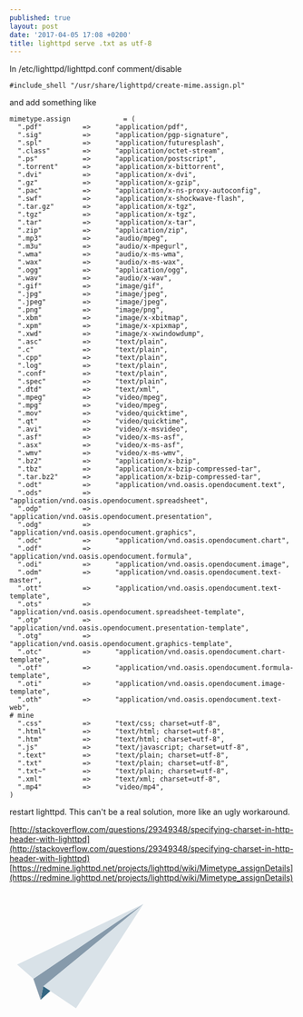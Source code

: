 ```yaml
---
published: true
layout: post
date: '2017-04-05 17:08 +0200'
title: lighttpd serve .txt as utf-8
---
```

In /etc/lighttpd/lighttpd.conf comment/disable

    #include_shell "/usr/share/lighttpd/create-mime.assign.pl"
    
and add something like

	mimetype.assign             = (
	  ".pdf"          =>      "application/pdf",
	  ".sig"          =>      "application/pgp-signature",
	  ".spl"          =>      "application/futuresplash",
	  ".class"        =>      "application/octet-stream",
	  ".ps"           =>      "application/postscript",
	  ".torrent"      =>      "application/x-bittorrent",
	  ".dvi"          =>      "application/x-dvi",
	  ".gz"           =>      "application/x-gzip",
	  ".pac"          =>      "application/x-ns-proxy-autoconfig",
	  ".swf"          =>      "application/x-shockwave-flash",
	  ".tar.gz"       =>      "application/x-tgz",
	  ".tgz"          =>      "application/x-tgz",
	  ".tar"          =>      "application/x-tar",
	  ".zip"          =>      "application/zip",
	  ".mp3"          =>      "audio/mpeg",
	  ".m3u"          =>      "audio/x-mpegurl",
	  ".wma"          =>      "audio/x-ms-wma",
	  ".wax"          =>      "audio/x-ms-wax",
	  ".ogg"          =>      "application/ogg",
	  ".wav"          =>      "audio/x-wav",
	  ".gif"          =>      "image/gif",
	  ".jpg"          =>      "image/jpeg",
	  ".jpeg"         =>      "image/jpeg",
	  ".png"          =>      "image/png",
	  ".xbm"          =>      "image/x-xbitmap",
	  ".xpm"          =>      "image/x-xpixmap",
	  ".xwd"          =>      "image/x-xwindowdump",
	  ".asc"          =>      "text/plain",
	  ".c"            =>      "text/plain",
	  ".cpp"          =>      "text/plain",
	  ".log"          =>      "text/plain",
	  ".conf"         =>      "text/plain",
	  ".spec"         =>      "text/plain",
	  ".dtd"          =>      "text/xml",
	  ".mpeg"         =>      "video/mpeg",
	  ".mpg"          =>      "video/mpeg",
	  ".mov"          =>      "video/quicktime",
	  ".qt"           =>      "video/quicktime",
	  ".avi"          =>      "video/x-msvideo",
	  ".asf"          =>      "video/x-ms-asf",
	  ".asx"          =>      "video/x-ms-asf",
	  ".wmv"          =>      "video/x-ms-wmv",
	  ".bz2"          =>      "application/x-bzip",
	  ".tbz"          =>      "application/x-bzip-compressed-tar",
	  ".tar.bz2"      =>      "application/x-bzip-compressed-tar",
	  ".odt"          =>      "application/vnd.oasis.opendocument.text", 
	  ".ods"          =>      "application/vnd.oasis.opendocument.spreadsheet", 
	  ".odp"          =>      "application/vnd.oasis.opendocument.presentation", 
	  ".odg"          =>      "application/vnd.oasis.opendocument.graphics", 
	  ".odc"          =>      "application/vnd.oasis.opendocument.chart", 
	  ".odf"          =>      "application/vnd.oasis.opendocument.formula", 
	  ".odi"          =>      "application/vnd.oasis.opendocument.image", 
	  ".odm"          =>      "application/vnd.oasis.opendocument.text-master", 
	  ".ott"          =>      "application/vnd.oasis.opendocument.text-template",
	  ".ots"          =>      "application/vnd.oasis.opendocument.spreadsheet-template",
	  ".otp"          =>      "application/vnd.oasis.opendocument.presentation-template",
	  ".otg"          =>      "application/vnd.oasis.opendocument.graphics-template",
	  ".otc"          =>      "application/vnd.oasis.opendocument.chart-template",
	  ".otf"          =>      "application/vnd.oasis.opendocument.formula-template",
	  ".oti"          =>      "application/vnd.oasis.opendocument.image-template",
	  ".oth"          =>      "application/vnd.oasis.opendocument.text-web", 
	# mine
	  ".css"          =>      "text/css; charset=utf-8",
	  ".html"         =>      "text/html; charset=utf-8",
	  ".htm"          =>      "text/html; charset=utf-8",
	  ".js"           =>      "text/javascript; charset=utf-8",
	  ".text"         =>      "text/plain; charset=utf-8",
	  ".txt"          =>      "text/plain; charset=utf-8",
	  ".txt~"         =>      "text/plain; charset=utf-8",
	  ".xml"          =>      "text/xml; charset=utf-8",
	  ".mp4"          =>      "video/mp4",
	)
    
restart lighttpd. This can't be a real solution, more like an ugly workaround.

[http://stackoverflow.com/questions/29349348/specifying-charset-in-http-header-with-lighttpd](http://stackoverflow.com/questions/29349348/specifying-charset-in-http-header-with-lighttpd)  
[https://redmine.lighttpd.net/projects/lighttpd/wiki/Mimetype_assignDetails](https://redmine.lighttpd.net/projects/lighttpd/wiki/Mimetype_assignDetails)

<svg
   xmlns:dc="http://purl.org/dc/elements/1.1/"
   xmlns:cc="http://creativecommons.org/ns#"
   xmlns:rdf="http://www.w3.org/1999/02/22-rdf-syntax-ns#"
   xmlns:svg="http://www.w3.org/2000/svg"
   xmlns="http://www.w3.org/2000/svg"
   xmlns:sodipodi="http://sodipodi.sourceforge.net/DTD/sodipodi-0.dtd"
   xmlns:inkscape="http://www.inkscape.org/namespaces/inkscape"
   id="svg2"
   sodipodi:version="0.32"
   inkscape:version="0.91 r13725"
   width="249"
   height="239"
   version="1.0"
   sodipodi:docname="Lighttpd_logo.svg"
   inkscape:output_extension="org.inkscape.output.svg.inkscape"
   sodipodi:modified="true">
  <metadata
     id="metadata7">
    <rdf:RDF>
      <cc:Work
         rdf:about="">
        <dc:format>image/svg+xml</dc:format>
        <dc:type
           rdf:resource="http://purl.org/dc/dcmitype/StillImage" />
      </cc:Work>
    </rdf:RDF>
  </metadata>
  <defs
     id="defs5" />
  <sodipodi:namedview
     inkscape:window-height="1114"
     inkscape:window-width="1590"
     inkscape:pageshadow="2"
     inkscape:pageopacity="0.0"
     guidetolerance="10.0"
     gridtolerance="10.0"
     objecttolerance="10.0"
     borderopacity="1.0"
     bordercolor="#666666"
     pagecolor="#ffffff"
     id="base"
     inkscape:zoom="2"
     inkscape:cx="137.15117"
     inkscape:cy="59.962181"
     inkscape:window-x="0"
     inkscape:window-y="46"
     inkscape:current-layer="svg2"
     showgrid="false"
     inkscape:window-maximized="0" />
  <path
     style="fill:#d9e2e8;fill-opacity:1;fill-rule:evenodd;stroke:none;stroke-width:0.5;stroke-linecap:butt;stroke-linejoin:miter;stroke-miterlimit:4;stroke-dasharray:none;stroke-opacity:0.15686275"
     d="M 236.16,23.675976 117.25384,207.40944 59.43634,168.63675 236.16,23.675976 Z"
     id="path5107"
     sodipodi:nodetypes="cccc"
     inkscape:connector-curvature="0" />
  <path
     style="fill:#336682;fill-opacity:1;fill-rule:evenodd;stroke:none;stroke-width:0.5;stroke-linecap:butt;stroke-linejoin:miter;stroke-miterlimit:4;stroke-dasharray:none;stroke-opacity:0.15686275"
     d="m 54.810074,192.58587 17.197809,-15.58889 -12.528257,-8.35017 -4.669552,23.93906 z"
     id="path4136"
     sodipodi:nodetypes="cccc"
     inkscape:connector-curvature="0" />
  <path
     style="fill:#869aab;fill-opacity:1;fill-rule:evenodd;stroke:none;stroke-width:0.5;stroke-linecap:butt;stroke-linejoin:miter;stroke-miterlimit:4;stroke-dasharray:none;stroke-opacity:0.15686275"
     d="M 236.2152,23.627034 41.981126,155.4769 54.795179,192.57022 59.516147,168.62817 236.2152,23.627034 Z"
     id="path3165"
     inkscape:connector-curvature="0" />
  <path
     style="fill:#d9e2e8;fill-opacity:1;fill-rule:evenodd;stroke:none;stroke-width:0.5;stroke-linecap:butt;stroke-linejoin:miter;stroke-miterlimit:4;stroke-dasharray:none;stroke-opacity:0.15686275"
     d="M 236.19599,23.652475 13.318113,130.52321 41.981126,155.44819 236.19599,23.652475 Z"
     id="path2192"
     sodipodi:nodetypes="cccc"
     inkscape:connector-curvature="0" />
</svg>
